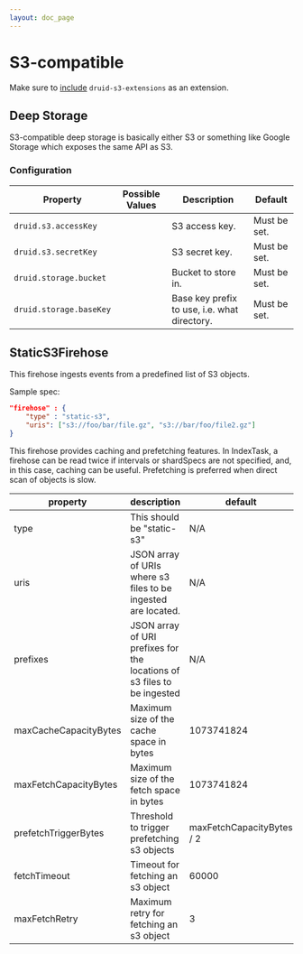```yaml
---
layout: doc_page
---
```


# S3-compatible

Make sure to [include](../../operations/including-extensions.html) `druid-s3-extensions` as an extension.

## Deep Storage

S3-compatible deep storage is basically either S3 or something like Google Storage which exposes the same API as S3.

### Configuration

|Property|Possible Values|Description|Default|
|--------|---------------|-----------|-------|
|`druid.s3.accessKey`||S3 access key.|Must be set.|
|`druid.s3.secretKey`||S3 secret key.|Must be set.|
|`druid.storage.bucket`||Bucket to store in.|Must be set.|
|`druid.storage.baseKey`||Base key prefix to use, i.e. what directory.|Must be set.|

## StaticS3Firehose

This firehose ingests events from a predefined list of S3 objects.

Sample spec:

```json
"firehose" : {
    "type" : "static-s3",
    "uris": ["s3://foo/bar/file.gz", "s3://bar/foo/file2.gz"]
}
```

This firehose provides caching and prefetching features. In IndexTask, a firehose can be read twice if intervals or
shardSpecs are not specified, and, in this case, caching can be useful. Prefetching is preferred when direct scan of objects is slow.

|property|description|default|required?|
|--------|-----------|-------|---------|
|type|This should be "static-s3"|N/A|yes|
|uris|JSON array of URIs where s3 files to be ingested are located.|N/A|`uris` or `prefixes` must be set|
|prefixes|JSON array of URI prefixes for the locations of s3 files to be ingested|N/A|`uris` or `prefixes` must be set|
|maxCacheCapacityBytes|Maximum size of the cache space in bytes|1073741824|no|
|maxFetchCapacityBytes|Maximum size of the fetch space in bytes|1073741824|no|
|prefetchTriggerBytes|Threshold to trigger prefetching s3 objects|maxFetchCapacityBytes / 2|no|
|fetchTimeout|Timeout for fetching an s3 object|60000|no|
|maxFetchRetry|Maximum retry for fetching an s3 object|3|no|